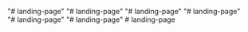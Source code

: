 "# landing-page" 
"# landing-page" 
"# landing-page" 
"# landing-page"  
"# landing-page" 
"# landing-page" 
#   l a n d i n g - p a g e  
 